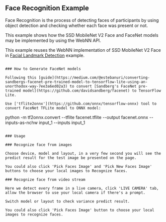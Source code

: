 ## Face Recognition Example

Face Recognition is the process of detecting faces of participants by using object detection and checking whether each face was present or not.

This example shows how the SSD MobileNet V2 Face and FaceNet models may be implemented by using the WebNN API.

This example reuses the WebNN implementation of SSD MobileNet V2 Face in [Facial Landmark Detection](../facial_landmark_detection/) example.

```

### How to Generate FaceNet models

Following this [guide](https://medium.com/@estebanuri/converting-sandbergs-facenet-pre-trained-model-to-tensorflow-lite-using-an-unorthodox-way-7ee3a6ed02a3) to convert [Sandberg's FaceNet pre-trained model](https://github.com/davidsandberg/facenet) to TensorFlow Lite.

Use ['tflite2onnx'](https://github.com/onnx/tensorflow-onnx) tool to convert FaceNet TFLite model to ONNX model:

```
python -m tf2onnx.convert --tflite facenet.tflite --output facenet.onnx --inputs-as-nchw input_1 --inputs input_1
```

### Usage

### Recognize face from images

Choose device, model and layout, in a very few second you will see the predict result for the test image be presented on the page.

You could also click 'Pick Faces Image' and 'Pick New Faces Image' buttons to choose your local images to Recognize faces.

### Recognize face from video stream

Here we detect every frame in a live camera, click 'LIVE CAMERA' tab, allow the browser to use your local camera if there's a prompt.

Switch model or layout to check variance predict result.

You could also click 'Pick Faces Image' button to choose your local images to recognize faces.